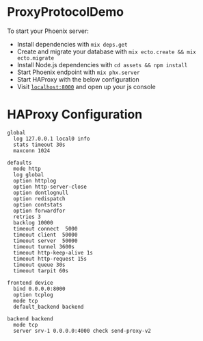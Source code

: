 # ProxyProtocolDemo

To start your Phoenix server:

  * Install dependencies with `mix deps.get`
  * Create and migrate your database with `mix ecto.create && mix ecto.migrate`
  * Install Node.js dependencies with `cd assets && npm install`
  * Start Phoenix endpoint with `mix phx.server`
  * Start HAProxy with the below configuration
  * Visit [`localhost:8000`](http://localhost:8000) and open up your js console

# HAProxy Configuration
```
global
  log 127.0.0.1 local0 info
  stats timeout 30s
  maxconn 1024

defaults
  mode http
  log global
  option httplog
  option http-server-close
  option dontlognull
  option redispatch
  option contstats
  option forwardfor
  retries 3
  backlog 10000
  timeout connect  5000
  timeout client  50000
  timeout server  50000
  timeout tunnel 3600s
  timeout http-keep-alive 1s
  timeout http-request 15s
  timeout queue 30s
  timeout tarpit 60s

frontend device
  bind 0.0.0.0:8000
  option tcplog
  mode tcp
  default_backend backend

backend backend
  mode tcp
  server srv-1 0.0.0.0:4000 check send-proxy-v2
```